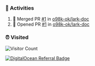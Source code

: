 ### 🥇 Activities

<!--START_SECTION:activity-->
1. 🎉 Merged PR [#1](https://github.com/o98k-ok/lark-doc/pull/1) in [o98k-ok/lark-doc](https://github.com/o98k-ok/lark-doc)
2. 💪 Opened PR [#1](https://github.com/o98k-ok/lark-doc/pull/1) in [o98k-ok/lark-doc](https://github.com/o98k-ok/lark-doc)
<!--END_SECTION:activity-->

### ⏰ Visited
![Visitor Count](https://profile-counter.glitch.me/o98k-ok/count.svg)

[![DigitalOcean Referral Badge](https://web-platforms.sfo2.digitaloceanspaces.com/WWW/Badge%203.svg)](https://www.digitalocean.com/?refcode=ce8fbb4ae33d&utm_campaign=Referral_Invite&utm_medium=Referral_Program&utm_source=badge)


